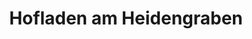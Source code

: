 ---
title: "Hofladen am Heidengraben"
url: /grabenstetten/hofladen-am-heidengraben/
shop: Hofladen
---
